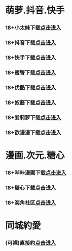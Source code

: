 # 萌萝.抖音.快手
### 18+小太妹下载<a rel="nofollow noopener" href="https://gsp5j0di8o6o.top/?channel_code=MIM03BBG" target="_blank">点击进入</a>
### 18+抖音下载<a rel="nofollow noopener" href="https://jfkzh7thz5br.top/?channel_code=MIM05BBG" target="_blank">点击进入</a>
### 18+快手下载<a rel="nofollow noopener" href="https://vvlsbn5uq0p0.top/?channel_code=MIM04BBG" target="_blank">点击进入</a>
### 18+蜜臀下载<a rel="nofollow noopener" href="https://moldstx2aanr.top/?channel_code=MIM18BBG" target="_blank">点击进入</a>
### 18+优酷下载<a rel="nofollow noopener" href="https://muzxbfhgcyi4.top/?channel_code=MIM13BBG" target="_blank">点击进入</a>
### 18+奴酱下载<a rel="nofollow noopener" href="https://r5vjuisy0kbt.top/?channel_code=MIM17BBG" target="_blank">点击进入</a>
### 18+爱莉萝下载<a rel="nofollow noopener" href="https://rbf7nfgc57gx.top/?channel_code=MIM33BBG" target="_blank">点击进入</a>
### 18+欲漫漫下载<a rel="nofollow noopener" href="https://k16moc6d2kto.top/?channel_code=MIM07BG" target="_blank">点击进入</a>
# 漫画.次元.糖心
### 18+哔咔漫画下载<a rel="nofollow noopener" href="https://apk.hcf4osvk.com/bika-oebg21bk?_v=89141" target="_blank">点击进入</a>
### 18+糖心下载<a rel="nofollow noopener" href="https://apk.exrbi32b.com/tangxin-oebg31tx?_v=89141" target="_blank">点击进入</a>
### 18+海角社区<a rel="nofollow noopener" href="https://apk.whcdsp.com/ykhjqq1" target="_blank">点击进入</a>
# 同城約愛
### (可裸)直接約<a rel="nofollow noopener" href="https://jy0331.pek3b.qingstor.com/location.html?t=001gz_298" target="_blank">点击进入</a>
